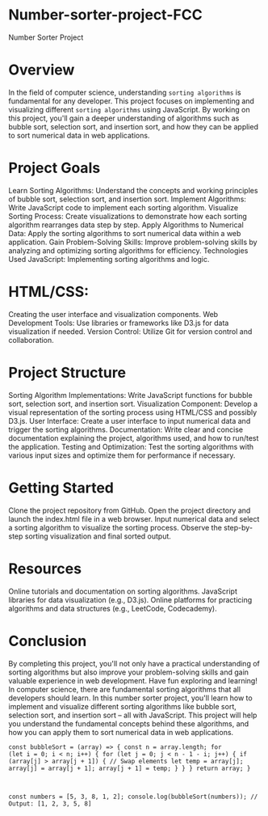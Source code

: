 # Number-sorter-project-FCC

Number Sorter Project
# Overview
In the field of computer science, understanding `sorting algorithms` is fundamental for any developer. This project focuses on implementing and visualizing different `sorting algorithms` using JavaScript. By working on this project, you'll gain a deeper understanding of algorithms such as bubble sort, selection sort, and insertion sort, and how they can be applied to sort numerical data in web applications.

# Project Goals
Learn Sorting Algorithms: Understand the concepts and working principles of bubble sort, selection sort, and insertion sort.
Implement Algorithms: Write JavaScript code to implement each sorting algorithm.
Visualize Sorting Process: Create visualizations to demonstrate how each sorting algorithm rearranges data step by step.
Apply Algorithms to Numerical Data: Apply the sorting algorithms to sort numerical data within a web application.
Gain Problem-Solving Skills: Improve problem-solving skills by analyzing and optimizing sorting algorithms for efficiency.
Technologies Used
JavaScript: Implementing sorting algorithms and logic.
# HTML/CSS:
 Creating the user interface and visualization components.
Web Development Tools: Use libraries or frameworks like D3.js for data visualization if needed.
Version Control: Utilize Git for version control and collaboration.
# Project Structure
Sorting Algorithm Implementations: Write JavaScript functions for bubble sort, selection sort, and insertion sort.
Visualization Component: Develop a visual representation of the sorting process using HTML/CSS and possibly D3.js.
User Interface: Create a user interface to input numerical data and trigger the sorting algorithms.
Documentation: Write clear and concise documentation explaining the project, algorithms used, and how to run/test the application.
Testing and Optimization: Test the sorting algorithms with various input sizes and optimize them for performance if necessary.
# Getting Started
Clone the project repository from GitHub.
Open the project directory and launch the index.html file in a web browser.
Input numerical data and select a sorting algorithm to visualize the sorting process.
Observe the step-by-step sorting visualization and final sorted output.
# Resources
Online tutorials and documentation on sorting algorithms.
JavaScript libraries for data visualization (e.g., D3.js).
Online platforms for practicing algorithms and data structures (e.g., LeetCode, Codecademy).
# Conclusion
By completing this project, you'll not only have a practical understanding of sorting algorithms but also improve your problem-solving skills and gain valuable experience in web development. Have fun exploring and learning!
In computer science, there are fundamental sorting algorithms that all developers should learn. In this number sorter project, you'll learn how to implement and visualize different sorting algorithms like bubble sort, selection sort, and insertion sort – all with JavaScript. 
This project will help you understand the fundamental concepts behind these algorithms, and how you can apply them to sort numerical data in web applications. 

<code>const bubbleSort = (array) => {
  const n = array.length;
  for (let i = 0; i < n; i++) {
    for (let j = 0; j < n - 1 - i; j++) {
      if (array[j] > array[j + 1]) {
        // Swap elements
        let temp = array[j];
        array[j] = array[j + 1];
        array[j + 1] = temp;
      }
    }
  }
  return array;
}

const numbers = [5, 3, 8, 1, 2];
console.log(bubbleSort(numbers)); // Output: [1, 2, 3, 5, 8]</code>
